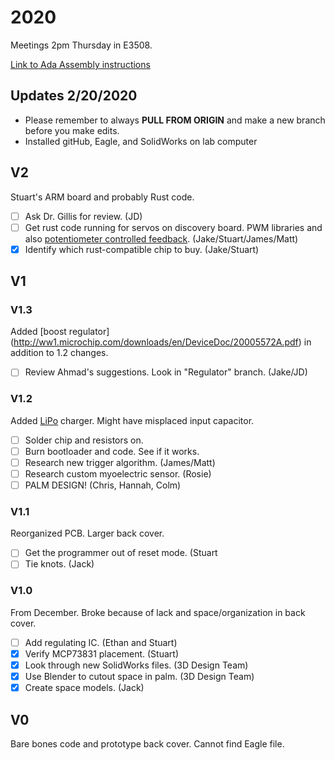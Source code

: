 # 2020
Meetings 2pm Thursday in E3508.

[Link to Ada Assembly instructions](https://openbionicslabs.com/obtutorials/ada-v1-assembly)

## Updates 2/20/2020
- Please remember to always **PULL FROM ORIGIN** and make a new branch before you make edits.
- Installed gitHub, Eagle, and SolidWorks on lab computer

## V2
Stuart's ARM board and probably Rust code.
- [ ] Ask Dr. Gillis for review. (JD)
- [ ] Get rust code running for servos on discovery board. PWM libraries and also [potentiometer controlled feedback](https://www.actuonix.com/Actuonix-PQ-12-P-Linear-Actuator-p/pq12-p.htm). (Jake/Stuart/James/Matt)
- [x] Identify which rust-compatible chip to buy. (Jake/Stuart)
## V1
### V1.3 

Added [boost regulator] (http://ww1.microchip.com/downloads/en/DeviceDoc/20005572A.pdf) in addition to 1.2 changes.  
- [ ] Review Ahmad's suggestions. Look in "Regulator" branch. (Jake/JD)
### V1.2
Added [LiPo](https://cdn.sparkfun.com/assets/learn_tutorials/6/9/5/MCP738312.pdf) charger. Might have misplaced input capacitor. 

- [ ] Solder chip and resistors on.
- [ ] Burn bootloader and code. See if it works.
- [ ] Research new trigger algorithm. (James/Matt)
- [ ] Research custom myoelectric sensor. (Rosie)
- [ ] PALM DESIGN! (Chris, Hannah, Colm)
### V1.1
Reorganized PCB. Larger back cover.

- [ ] Get the programmer out of reset mode. (Stuart
- [ ] Tie knots. (Jack)
### V1.0
From December. Broke because of lack and space/organization in back cover.

- [ ] Add regulating IC. (Ethan and Stuart)
- [x] Verify MCP73831 placement. (Stuart)
- [x] Look through new SolidWorks files. (3D Design Team)
- [x] Use Blender to cutout space in palm. (3D Design Team)
- [x] Create space models. (Jack)
## V0
Bare bones code and prototype back cover. Cannot find Eagle file. 
